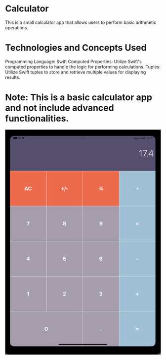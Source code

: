 # Calculator
This is a small calculator app that allows users to perform basic arithmetic operations. 

# Technologies and Concepts Used
Programming Language: Swift
Computed Properties: Utilize Swift's computed properties to handle the logic for performing calculations.
Tuples: Utilize Swift tuples to store and retrieve multiple values for displaying results.

# Note: This is a basic calculator app and  not include advanced functionalities. 


![alt text](https://github.com/hibath/Calculator/blob/main/Calculator.png?raw=true)
